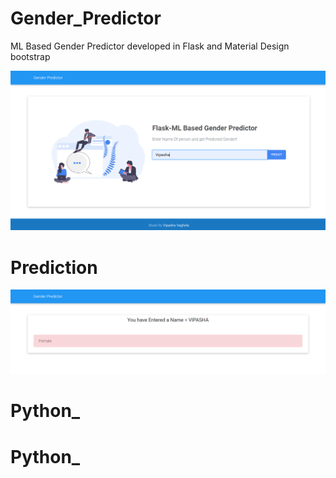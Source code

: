 # Gender_Predictor

ML Based Gender Predictor developed in Flask and Material Design bootstrap

![output](https://github.com/vipashaaV321/Gender_Predictor-/blob/main/Screenshot%20(1431).png)

# Prediction
![output](https://github.com/vipashaaV321/Gender_Predictor-/blob/main/Screenshot%20(1430).png)
# Python_
# Python_
